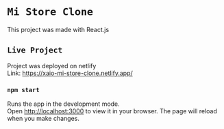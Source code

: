 # `Mi Store Clone`
This project was made with React.js

## `Live Project`
Project was deployed on netlify\
Link: https://xaio-mi-store-clone.netlify.app/

### `npm start`

Runs the app in the development mode.\
Open [http://localhost:3000](http://localhost:3000) to view it in your browser.
The page will reload when you make changes.


